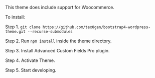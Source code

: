 This theme does include support for Woocommerce.

To install:

Step 1. `git clone https://github.com/tex0gen/bootstrap4-wordpress-theme.git --recurse-submodules`

Step 2. Run `npm install` inside the theme directory.

Step 3. Install Advanced Custom Fields Pro plugin.

Step 4. Activate Theme.

Step 5. Start developing.
